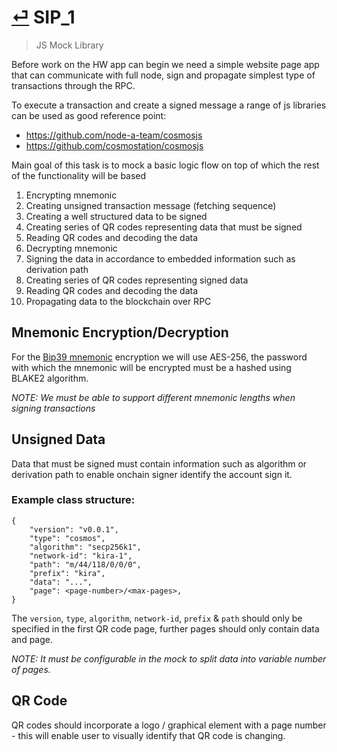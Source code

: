 # [⏎](README.md#Roadmap) SIP_1
>  JS Mock Library

Before work on the HW app can begin we need a simple website page app that can communicate with full node, sign and propagate simplest type of transactions through the RPC.

To execute a transaction and create a signed message a range of js libraries can be used as good reference point:
* https://github.com/node-a-team/cosmosjs
* https://github.com/cosmostation/cosmosjs
 
Main goal of this task is to mock a basic logic flow on top of which the rest of the functionality will be based

1. Encrypting mnemonic
2. Creating unsigned transaction message (fetching sequence)
2. Creating a well structured data to be signed
3. Creating series of QR codes representing data that must be signed
4. Reading QR codes and decoding the data
5. Decrypting mnemonic
6. Signing the data in accordance to embedded information such as derivation path
7. Creating series of QR codes representing signed data
8. Reading QR codes and decoding the data
9. Propagating data to the blockchain over RPC

## Mnemonic Encryption/Decryption

For the [Bip39 mnemonic](https://github.com/bitcoinjs/bip39) encryption we will use AES-256, the password with which the mnemonic will be encrypted must be a hashed using BLAKE2 algorithm.

_NOTE: We must be able to support different mnemonic lengths when signing transactions_

## Unsigned Data

Data that must be signed must contain information such as algorithm or derivation path to enable onchain signer identify the account sign it.

### Example class structure:
```
{
    "version": "v0.0.1",
    "type": "cosmos",
    "algorithm": "secp256k1",
    "network-id": "kira-1",
    "path": "m/44/118/0/0/0",
    "prefix": "kira",
    "data": "...",
    "page": <page-number>/<max-pages>,
}
```

The `version`, `type`, `algorithm`, `network-id`, `prefix` & `path` should only be specified in the first QR code page, further pages should only contain data and page.

_NOTE: It must be configurable in the mock to split data into variable number of pages._

## QR Code

QR codes should incorporate a logo / graphical element with a page number - this will enable user to visually identify that QR code is changing. 

